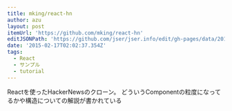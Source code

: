 ```yaml
---
title: mking/react-hn
author: azu
layout: post
itemUrl: 'https://github.com/mking/react-hn'
editJSONPath: 'https://github.com/jser/jser.info/edit/gh-pages/data/2015/02/index.json'
date: '2015-02-17T02:02:37.354Z'
tags:
  - React
  - サンプル
  - tutorial
---
```

Reactを使ったHackerNewsのクローン。
どういうComponentの粒度になってるかや構造についての解説が書かれている
